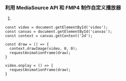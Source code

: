 ### 利用 MediaSource API 和 FMP4 制作自定义播放器
1.

```
const video = document.getElementById('video');
const canvas = document.getElementById('canvas');
const context = canvas.getContext('2d');

const draw = () => {
  context.drawImage(video, 0, 0);
  requestAnimationFrame(draw);
}

video.onplay = () => {
  requestAnimationFrame(draw);
}
```
